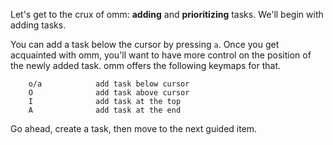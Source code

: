 Let's get to the crux of omm: **adding** and **prioritizing** tasks. We'll begin
with adding tasks.

You can add a task below the cursor by pressing `a`. Once you get acquainted
with omm, you'll want to have more control on the position of the newly added
task. omm offers the following keymaps for that.

```text
    o/a            add task below cursor
    O              add task above cursor
    I              add task at the top
    A              add task at the end
```

Go ahead, create a task, then move to the next guided item.

